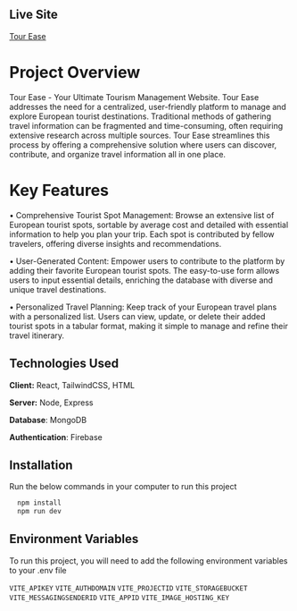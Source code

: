 
## Live Site

[Tour Ease](https://tourism-manager-6b4fe.web.app)


# Project Overview

Tour Ease - Your Ultimate Tourism Management Website. Tour Ease addresses the need for a centralized, user-friendly platform to manage and explore European tourist destinations. Traditional methods of gathering travel information can be fragmented and time-consuming, often requiring extensive research across multiple sources. Tour Ease streamlines this process by offering a comprehensive solution where users can discover, contribute, and organize travel information all in one place.


# Key Features

• Comprehensive Tourist Spot Management:  Browse an extensive list of European tourist spots, sortable by average cost and detailed with essential information to help you plan your trip. Each spot is contributed by fellow travelers, offering diverse insights and recommendations.


• User-Generated Content: Empower users to contribute to the platform by adding their favorite European tourist spots. The easy-to-use form allows users to input essential details, enriching the database with diverse and unique travel destinations.

• Personalized Travel Planning: Keep track of your European travel plans with a personalized list. Users can view, update, or delete their added tourist spots in a tabular format, making it simple to manage and refine their travel itinerary.
## Technologies Used

**Client:** React, TailwindCSS, HTML

**Server:** Node, Express

**Database**: MongoDB

**Authentication**: Firebase


## Installation

Run the below commands in your computer to run this project

```bash
  npm install
  npm run dev
```
    
## Environment Variables

To run this project, you will need to add the following environment variables to your .env file

`VITE_APIKEY`
`VITE_AUTHDOMAIN`
`VITE_PROJECTID`
`VITE_STORAGEBUCKET`
`VITE_MESSAGINGSENDERID`
`VITE_APPID`
`VITE_IMAGE_HOSTING_KEY`

